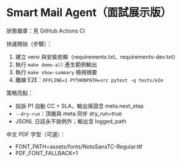 # Smart Mail Agent（面試展示版）
狀態徽章：見 GitHub Actions CI

快速開始（步驟）：
1. 建立 venv 與安裝依賴（requirements.txt、requirements-dev.txt）
2. 執行 `make demo-all` 產生範例輸出
3. 執行 `make show-summary` 檢視摘要
4. 離線 E2E：`OFFLINE=1 PYTHONPATH=src pytest -q tests/e2e`

策略亮點：
- 投訴 P1 自動 CC + SLA，輸出保證含 meta.next_step
- `--dry-run`：頂層與 meta 同步 dry_run=true
- JSONL 日誌永不拋例外；輸出含 logged_path

中文 PDF 字型（可選）：
- FONT_PATH=assets/fonts/NotoSansTC-Regular.ttf
- PDF_FONT_FALLBACK=1
